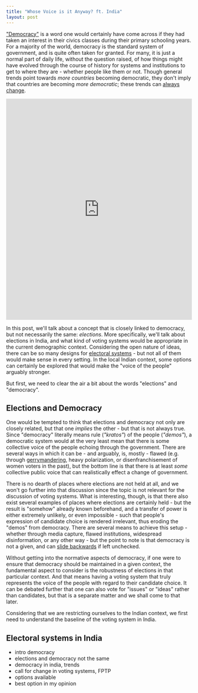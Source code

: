 ```yaml
---
title: "Whose Voice is it Anyway? ft. India"
layout: post
---
```


["Democracy"][democracy] is a word one would certainly have come across if they had taken an interest in their civics classes during their primary schooling years. For a majority of the world, democracy is the standard system of government, and is quite often taken for granted. For many, it is just a normal part of daily life, without the question raised, of how things might have evolved through the course of history for systems and institutions to get to where they are - whether people like them or not. Though general trends point towards *more countries* becoming democratic, they don't imply that countries are becoming *more democratic*; these trends can [always change][demo-change].

<iframe src="https://ourworldindata.org/grapher/countries-democracies-autocracies-row?tab=chart" loading="lazy" style="width: 100%; height: 600px; border: 0px none;" allow="web-share; clipboard-write"></iframe>

In this post, we'll talk about a concept that is closely linked to democracy, but not necessarily the same: *elections*.
More specifically, we'll talk about elections in India, and what kind of voting systems would be appropriate in the current demographic context. Considering the open nature of ideas, there can be so many designs for [electoral systems][electoral-systems] - but not all of them would make sense in every setting. In the local Indian context, some options can certainly be explored that would make the "voice of the people" arguably stronger.

But first, we need to clear the air a bit about the words "elections" and "democracy".

## Elections and Democracy

One would be tempted to think that elections and democracy not only are closely related, but that one *implies* the other - but that is not always true. Since "democracy" literally means rule (*"kratos"*) of the people (*"demos"*), a democratic system would at the very least mean that there is some collective voice of the people echoing through the government. There are several ways in which it can be - and arguably, is, mostly - flawed (e.g. through [gerrymandering][gerryman], heavy polarization, or disenfranchisement of women voters in the past), but the bottom line is that there is at least *some* collective public voice that can realistically effect a change of government.

There is no dearth of places where elections are not held at all, and we won't go further into that discussion since the topic is not relevant for the discussion of voting systems. What is interesting, though, is that there also exist several examples of places where elections are certainly held - but the result is "somehow" already known beforehand, and a transfer of power is either extremely unlikely, or even impossible - such that people's expression of candidate choice is rendered irrelevant, thus eroding the "demos" from democracy. There are several means to achieve this setup  - whether through media capture, flawed institutions, widespread disinformation, or any other way - but the point to note is that democracy is not a given, and can [slide backwards][jod] if left unchecked.

Without getting into the normative aspects of democracy, if one were to ensure that democracy should be maintained in a given context, the fundamental aspect to consider is the robustness of elections in that particular context. And that means having a voting system that truly represents the voice of the people with regard to their candidate choice. It can be debated further that one can also vote for "issues" or "ideas" rather than candidates, but that is a separate matter and we shall come to that later.

Considering that we are restricting ourselves to the Indian context, we first need to understand the baseline of the voting system in India.

## Electoral systems in India


[democracy]: https://ourworldindata.org/democracy
[demo-change]: https://ourworldindata.org/less-democratic
[electoral-systems]: https://en.wikipedia.org/wiki/Electoral_system
[gerryman]: https://en.wikipedia.org/wiki/Gerrymandering
[jod]: https://www.journalofdemocracy.org/articles/what-went-wrong-in-hungary/

- intro democracy
- elections and democracy not the same
- democracy in india, trends
- call for change in voting systems, FPTP
- options available
- best option in my opinion